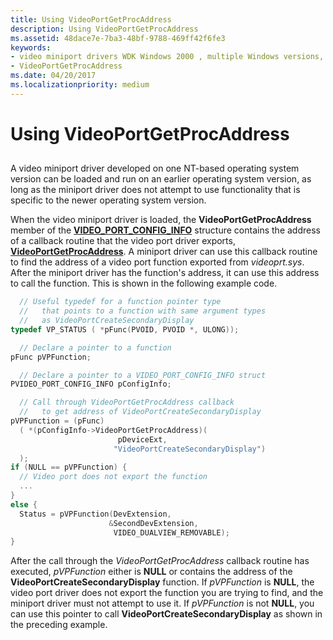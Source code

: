 ```yaml
---
title: Using VideoPortGetProcAddress
description: Using VideoPortGetProcAddress
ms.assetid: 48dace7e-7ba3-48bf-9788-469ff42f6fe3
keywords:
- video miniport drivers WDK Windows 2000 , multiple Windows versions, VideoPortGetProcAddress
- VideoPortGetProcAddress
ms.date: 04/20/2017
ms.localizationpriority: medium
---
```


# Using VideoPortGetProcAddress


## <span id="ddk_using_videoportgetprocaddress_gg"></span><span id="DDK_USING_VIDEOPORTGETPROCADDRESS_GG"></span>


A video miniport driver developed on one NT-based operating system version can be loaded and run on an earlier operating system version, as long as the miniport driver does not attempt to use functionality that is specific to the newer operating system version.

When the video miniport driver is loaded, the **VideoPortGetProcAddress** member of the [**VIDEO\_PORT\_CONFIG\_INFO**](https://docs.microsoft.com/windows-hardware/drivers/ddi/video/ns-video-_video_port_config_info) structure contains the address of a callback routine that the video port driver exports, [**VideoPortGetProcAddress**](https://docs.microsoft.com/windows-hardware/drivers/ddi/video/nc-video-pvideo_port_get_proc_address). A miniport driver can use this callback routine to find the address of a video port function exported from *videoprt.sys*. After the miniport driver has the function's address, it can use this address to call the function. This is shown in the following example code.

```cpp
  // Useful typedef for a function pointer type
  //   that points to a function with same argument types
  //   as VideoPortCreateSecondaryDisplay
typedef VP_STATUS ( *pFunc(PVOID, PVOID *, ULONG));

  // Declare a pointer to a function
pFunc pVPFunction;

  // Declare a pointer to a VIDEO_PORT_CONFIG_INFO struct
PVIDEO_PORT_CONFIG_INFO pConfigInfo;

  // Call through VideoPortGetProcAddress callback
  //   to get address of VideoPortCreateSecondaryDisplay
pVPFunction = (pFunc)
  ( *(pConfigInfo->VideoPortGetProcAddress)(
                        pDeviceExt, 
                       "VideoPortCreateSecondaryDisplay")
  );
if (NULL == pVPFunction) {
  // Video port does not export the function
  ...
}
else {
  Status = pVPFunction(DevExtension, 
                      &SecondDevExtension,
                       VIDEO_DUALVIEW_REMOVABLE);
} 
```

After the call through the *VideoPortGetProcAddress* callback routine has executed, *pVPFunction* either is **NULL** or contains the address of the **VideoPortCreateSecondaryDisplay** function. If *pVPFunction* is **NULL**, the video port driver does not export the function you are trying to find, and the miniport driver must not attempt to use it. If *pVPFunction* is not **NULL**, you can use this pointer to call **VideoPortCreateSecondaryDisplay** as shown in the preceding example.

 

 





